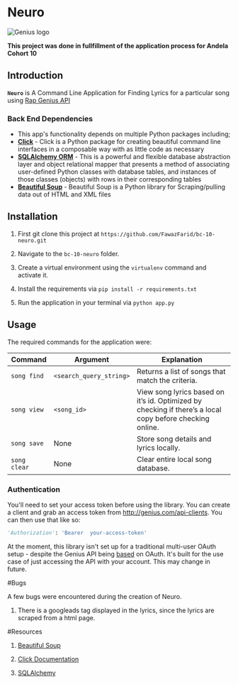 # Neuro

![Genius logo](http://assets.rapgenius.com/images/apple-touch-icon.png?1432674944)

**This project was done in fullfillment of the application process for Andela Cohort 10**

## Introduction
**`Neuro`** is A Command Line Application for Finding Lyrics for a particular song using [Rap Genius API](http://genius.com/developers)

### Back End Dependencies
*  This app's functionality depends on multiple Python packages including;
  *  **[Click](http://www.click.pocoo.org)** - Click is a Python package for creating beautiful command line interfaces in a composable way with as little code as necessary
  *  **[SQLAlchemy ORM](http://docs.sqlalchemy.org/en/latest/orm/)** - This is a powerful and flexible database abstraction layer and object relational mapper that presents a method of associating user-defined Python classes with database tables, and instances of those classes (objects) with rows in their corresponding tables
  *  **[Beautiful Soup](https://www.crummy.com/software/BeautifulSoup/bs4/doc/)** - Beautiful Soup is a Python library for Scraping/pulling data out of HTML and XML files

## Installation

1. First git clone this project at `https://github.com/FawazFarid/bc-10-neuro.git`

2. Navigate to the `bc-10-neuro` folder.

3. Create a virtual environment using the `virtualenv` command and activate it.

4. Install the requirements via `pip install -r requirements.txt`

5. Run the application in your terminal via `python app.py`

## Usage
The required commands for the application were:

Command| Argument| Explanation
--- | --- | ---
|`song find`| `<search_query_string>` | Returns a list of songs that match the criteria.
|`song view ` | `<song_id>`| View song lyrics based on it’s id. Optimized by checking if there’s a local copy before checking online.
|`song save`| None | Store song details and lyrics locally.
|`song clear`| None | Clear entire local song database.

### Authentication

You'll need to set your access token before using the library. You can create a client and grab an access token from
<http://genius.com/api-clients>. You can then use that like so:

``` python
'Authorization': 'Bearer  your-access-token'
```

At the moment, this library isn't set up for a traditional multi-user OAuth setup - despite the Genius API being [based](https://docs.genius.com/#/authentication-h1) on OAuth. It's built for the use case of just accessing the API with your account. This may change in future.


#Bugs

A few bugs were encountered during the creation of Neuro.

1. There is a googleads tag displayed in the lyrics, since the lyrics are scraped from a html page.


#Resources

1. [Beautiful Soup](https://www.crummy.com/software/BeautifulSoup/bs4/doc/)

2. [Click Documentation](http://www.click.pocoo.org)

3. [SQLAlchemy](http://docs.sqlalchemy.org/en/latest/)
